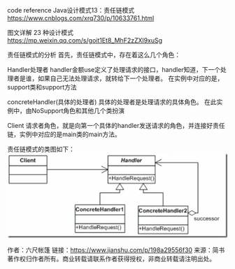 
code reference
Java设计模式13：责任链模式
https://www.cnblogs.com/xrq730/p/10633761.html


图文详解 23 种设计模式
https://mp.weixin.qq.com/s/goit1Et8_MhF2zZXl9xuSg


责任链模式的分析
首先，责任链模式中，存在着这么几个角色：

Handler处理者
handler金额use定义了处理请求的接口，handler知道，下一个处理者是谁，如果自己无法处理请求，就转给下一个处理者。
在实例中对应的是，support类和support方法

concreteHandler(具体的处理者)
具体的处理者是处理请求的具体角色。
在此实例中，由NoSupport角色和其他几个类扮演

Client
请求者角色，就是向第一个具体的handler发送请求的角色，并连接好责任链，实例中对应的是main类的main方法。

责任链模式的类图如下：
![img.png](img.png)



作者：六尺帐篷
链接：https://www.jianshu.com/p/198a29556f30
来源：简书
著作权归作者所有。商业转载请联系作者获得授权，非商业转载请注明出处。